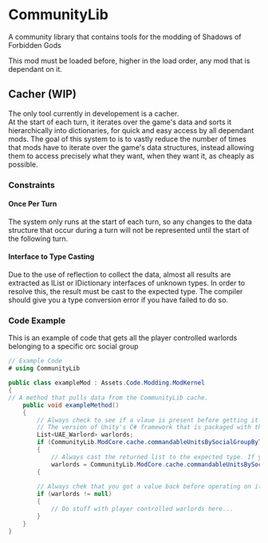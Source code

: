 # CommunityLib
A community library that contains tools for the modding of Shadows of Forbidden Gods

This mod must be loaded before, higher in the load order, any mod that is dependant on it.

## Cacher (WIP)
The only tool currently in developement is a cacher.  
At the start of each turn, it iterates over the game's data and sorts it hierarchically into dictionaries, for quick and easy access by all dependant mods.
The goal of this system to is to vastly reduce the number of times that mods have to iterate over the game's data structures, instead allowing them to access precisely  what they want, when they want it, as cheaply as possible.

### Constraints
#### Once Per Turn
The system only runs at the start of each turn, so any changes to the data structure that occur during a turn will not be represented until the start of the following turn.

#### Interface to Type Casting
Due to the use of reflection to collect the data, almost all results are extracted as IList or IDictionary interfaces of unknown types. In order to resolve this, the result must be cast to the expected type.
The compiler should give you a type conversion error if you have failed to do so.

### Code Example
This is an example of code that gets all the player controlled warlords belonging to a specific orc social group

```csharp
// Example Code
# using CommunityLib

public class exampleMod : Assets.Code.Modding.ModKernel
{
// A method that pulls data from the CommunityLib cache.
    public void exampleMethod()
    {
        // Always check to see if a vlaue is present before getting it's data.
        // The version of Unity's C# framework that is packaged with the game does not implement IDictionary.TryGetValue(key), thus this 'if contains key get value' structure is neccesary.
        List<UAE_Warlord> warlords;
        if (CommunityLib.ModCore.cache.commandableUnitsBySocialGroupByType.Contains(exampleOrcSocialGroup) && CommunityLib.ModCore.cache.commandableUnitsBySocialGroupByType[exampleOrcSocialGroup].Contains(typeof(UAE_Warlord)))
        {
            // Always cast the returned list to the expected type. If you use the wrong types here, you will generate runtime errors that will get past the compiler.
            warlords = CommunityLib.ModCore.cache.commandableUnitsBySocialGroupByType[exampleOrcSocialGroup][typeof(UAE_Warlord)] as List<UAE_Warlord>;
        {
        
        // Always chek that you got a value back before operating on it.
        if (warlords != null)
        {
            // Do stuff with player controlled warlords here...
        }
    }
}

```
